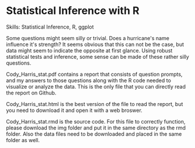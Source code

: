 # Statistical Inference with R

Skills: Statistical Inference, R, ggplot

Some questions might seem silly or trivial. Does a hurricane's name influence it's strength? It seems obvious that this can not be the case, but data might seem to indicate the opposite at first glance. Using robust statistical tests and inference, some sense can be made of these rather silly questions.

Cody_Harris_stat.pdf contains a report that consists of question prompts, and my answers to those questions along with the R code needed to visualize or analyze the data. This is the only file that you can directly read the report on Github.

Cody_Harris_stat.html is the best version of the file to read the report, but you need to download it and open it with a web broswer.

Cody_Harris_stat.rmd is the source code. For this file to correctly function, please download the img folder and put it in the same directory as the rmd folder. Also the data files need to be downloaded and placed in the same folder as well.
